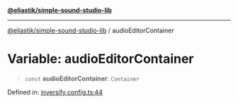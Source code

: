 [**@eliastik/simple-sound-studio-lib**](../README.md)

***

[@eliastik/simple-sound-studio-lib](../globals.md) / audioEditorContainer

# Variable: audioEditorContainer

> `const` **audioEditorContainer**: `Container`

Defined in: [inversify.config.ts:44](https://github.com/Eliastik/simple-sound-studio-lib/blob/957b1af2e32d036a450fbbc2c20ba27a4d1d9854/lib/inversify.config.ts#L44)
